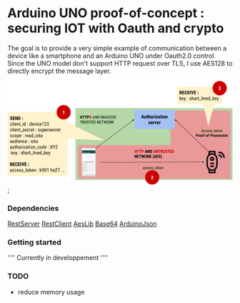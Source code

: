 # Arduino UNO proof-of-concept : securing IOT with Oauth and crypto

The goal is to provide a very simple example of communication between a device like a smartphone and
an Arduino UNO under Oauth2.0 control. Since the UNO model don't support HTTP request over TLS, I use AES128 to directly encrypt
the message layer.

![alt text](/images/schema.png);

### Dependencies

 [RestServer](https://github.com/tigerwill90/RestServer)
 [RestClient](https://github.com/csquared/arduino-restclient)
 [AesLib](https://github.com/DavyLandman/AESLib)
 [Base64](https://github.com/adamvr/arduino-base64)
 [ArduinoJson](https://github.com/bblanchon/ArduinoJson)


### Getting started

''''
Currently in developpement
''''

### TODO

* reduce memory usage

